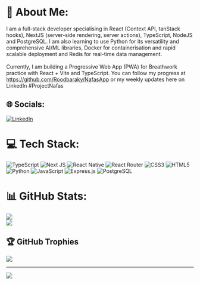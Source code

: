 # 💫 About Me:
I am a full-stack developer specialising in React (Context API, tanStack hooks), NextJS (server-side rendering, server actions), TypeScript, NodeJS and PostgreSQL. I am also learning to use Python for its versatility and comprehensive AI/ML libraries, Docker for containerisation and rapid scalable deployment and Redis for real-time data management.<br><br>Currently, I am building a Progressive Web App (PWA) for Breathwork practice with React + Vite and TypeScript. You can follow my progress at https://github.com/Roodbaraky/NafasApp or my weekly updates here on LinkedIn #ProjectNafas


## 🌐 Socials:
[![LinkedIn](https://img.shields.io/badge/LinkedIn-%230077B5.svg?logo=linkedin&logoColor=white)](https://linkedin.com/in/https://www.linkedin.com/in/koorosh-roodbaraky/) 

# 💻 Tech Stack:
![TypeScript](https://img.shields.io/badge/typescript-%23007ACC.svg?style=for-the-badge&logo=typescript&logoColor=white) ![Next JS](https://img.shields.io/badge/Next-black?style=for-the-badge&logo=next.js&logoColor=white) ![React Native](https://img.shields.io/badge/react_native-%2320232a.svg?style=for-the-badge&logo=react&logoColor=%2361DAFB) ![React Router](https://img.shields.io/badge/React_Router-CA4245?style=for-the-badge&logo=react-router&logoColor=white) ![CSS3](https://img.shields.io/badge/css3-%231572B6.svg?style=for-the-badge&logo=css3&logoColor=white) ![HTML5](https://img.shields.io/badge/html5-%23E34F26.svg?style=for-the-badge&logo=html5&logoColor=white) ![Python](https://img.shields.io/badge/python-3670A0?style=for-the-badge&logo=python&logoColor=ffdd54) ![JavaScript](https://img.shields.io/badge/javascript-%23323330.svg?style=for-the-badge&logo=javascript&logoColor=%23F7DF1E) ![Express.js](https://img.shields.io/badge/express.js-%23404d59.svg?style=for-the-badge&logo=express&logoColor=%2361DAFB) ![PostgreSQL](https://img.shields.io/badge/postgresql-black?style=for-the-badge&logo=next.js&logoColor=white)
# 📊 GitHub Stats:
![](https://github-readme-streak-stats.herokuapp.com/?user=Roodbaraky&theme=dark&hide_border=false)<br/>
![](https://github-readme-stats.vercel.app/api/top-langs/?username=Roodbaraky&theme=dark&hide_border=false&include_all_commits=false&count_private=false&layout=compact)

## 🏆 GitHub Trophies
![](https://github-profile-trophy.vercel.app/?username=Roodbaraky&theme=monokai&no-frame=false&no-bg=true&margin-w=4)

---
[![](https://visitcount.itsvg.in/api?id=Roodbaraky&icon=0&color=4)](https://visitcount.itsvg.in)

<!-- Proudly created with GPRM ( https://gprm.itsvg.in ) -->
